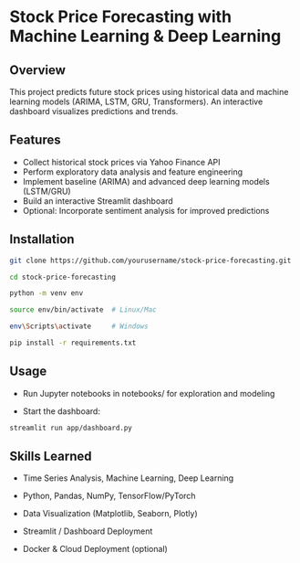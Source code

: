 # Stock Price Forecasting with Machine Learning & Deep Learning

## Overview

This project predicts future stock prices using historical data and machine learning models (ARIMA, LSTM, GRU, Transformers). An interactive dashboard visualizes predictions and trends.

## Features

- Collect historical stock prices via Yahoo Finance API
- Perform exploratory data analysis and feature engineering
- Implement baseline (ARIMA) and advanced deep learning models (LSTM/GRU)
- Build an interactive Streamlit dashboard
- Optional: Incorporate sentiment analysis for improved predictions

## Installation
 
```bash
git clone https://github.com/yourusername/stock-price-forecasting.git 
```
```bash
cd stock-price-forecasting
```
```bash
python -m venv env
```
```bash
source env/bin/activate  # Linux/Mac
```
```bash
env\Scripts\activate     # Windows
```
```bash
pip install -r requirements.txt
```

## Usage

- Run Jupyter notebooks in notebooks/ for exploration and modeling

- Start the dashboard:

```bash
streamlit run app/dashboard.py
```

## Skills Learned

- Time Series Analysis, Machine Learning, Deep Learning

- Python, Pandas, NumPy, TensorFlow/PyTorch

- Data Visualization (Matplotlib, Seaborn, Plotly)

- Streamlit / Dashboard Deployment

- Docker & Cloud Deployment (optional)
